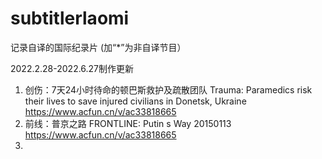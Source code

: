 # subtitlerlaomi
记录自译的国际纪录片 (加“*”为非自译节目）

2022.2.28-2022.6.27制作更新

1. 创伤：7天24小时待命的顿巴斯救护及疏散团队 Trauma: Paramedics risk their lives to save injured civilians in Donetsk, Ukraine https://www.acfun.cn/v/ac33818665
2. 前线：普京之路 FRONTLINE: Putin s Way 20150113 https://www.acfun.cn/v/ac33818665
3. 
